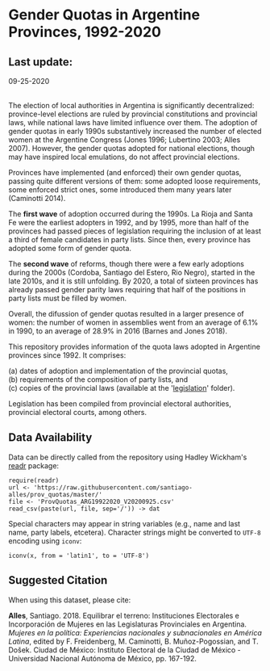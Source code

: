 Gender Quotas in Argentine Provinces, 1992-2020
===============================================

Last update:
------------------
09-25-2020

</br >The election of local authorities in Argentina is significantly decentralized: province-level elections are ruled by provincial constitutions and provincial laws, while national laws have limited influence over them. The adoption of gender quotas in early 1990s substantively increased the number of elected women at the Argentine Congress (Jones 1996; Lubertino 2003; Alles 2007). However, the gender quotas adopted for national elections, though may have inspired local emulations, do not affect provincial elections.

Provinces have implemented (and enforced) their own gender quotas, passing quite different versions of them: some adopted loose requirements, some enforced strict ones, some introduced them many years later (Caminotti 2014).

The <b>first wave</b> of adoption occurred during the 1990s. La Rioja and Santa Fe were the earliest adopters in 1992, and by 1995, more than half of the provinces had passed pieces of legislation requiring the inclusion of at least a third of female candidates in party lists. Since then, every province has adopted some form of gender quota.

The <b>second wave</b> of reforms, though there were a few early adoptions during the 2000s (Cordoba, Santiago del Estero, Rio Negro), started in the late 2010s, and it is still unfolding. By 2020, a total of sixteen provinces has already passed gender parity laws requiring that half of the positions in party lists must be filled by women.

Overall, the difussion of gender quotas resulted in a larger presence of women: the number of women in assemblies went from an average of 6.1% in 1990, to an average of 28.9% in 2016 (Barnes and Jones 2018).

This repository provides information of the quota laws adopted in Argentine provinces since 1992. It comprises:

(a) dates of adoption and implementation of the provincial quotas,<br />
(b) requirements of the composition of party lists, and<br />
(c) copies of the provincial laws (available at the '<a href="https://github.com/santiago-alles/prov_quotas/tree/master/legislation">legislation</a>' folder).

Legislation has been compiled from provincial electoral authorities, provincial electoral courts, among others.

Data Availability
------------------

Data can be directly called from the repository using Hadley Wickham's <a href="https://cran.r-project.org/web/packages/readr/readr.pdf" target="_blank">readr</a> package:

<pre><code>require(readr)
url <- 'https://raw.githubusercontent.com/santiago-alles/prov_quotas/master/'
file <- 'ProvQuotas_ARG19922020_V20200925.csv'
read_csv(paste(url, file, sep='/')) -> dat
</code></pre>

Special characters may appear in string variables (e.g., name and last name, party labels, etcetera). Character strings might be converted to <code>UTF-8</code> encoding using <code>iconv</code>:

<pre><code>iconv(x, from = 'latin1', to = 'UTF-8')</code></pre>

Suggested Citation
------------------

When using this dataset, please cite:

<b>Alles</b>, Santiago. 2018. Equilibrar el terreno: Instituciones Electorales e Incorporación de Mujeres en las Legislaturas Provinciales en Argentina. <em>Mujeres en la política: Experiencias nacionales y subnacionales en América Latina</em>, edited by F. Freidenberg, M. Caminotti, B. Muñoz-Pogossian, and T. Došek. Ciudad de México: Instituto Electoral de la Ciudad de México - Universidad Nacional Autónoma de México, pp. 167-192.


